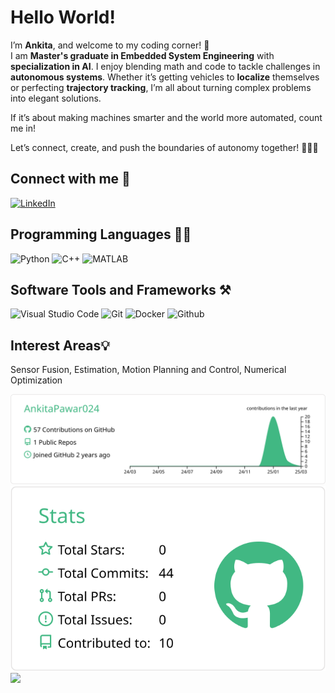 # Hello World!
I’m **Ankita**, and welcome to my coding corner! 🚀 \
I am **Master's graduate in Embedded System Engineering** with **specialization in AI**. I enjoy blending math and code to tackle challenges in **autonomous systems**. Whether it’s getting vehicles to **localize** themselves or perfecting **trajectory tracking**, I’m all about turning complex problems into elegant solutions.

If it’s about making machines smarter and the world more automated, count me in!

Let’s connect, create, and push the boundaries of autonomy together! 🚗🤖💡


## Connect with me 🤝  
[![LinkedIn](https://img.shields.io/badge/LinkedIn-Profile-blue?style=flat&logo=linkedin)](https://www.linkedin.com/in/ankita-pawar-0b1a64115)

## Programming Languages 👨‍💻
![Python](https://img.shields.io/badge/Python-%2314354C.svg?style=flat&logo=python&logoColor=white) ![C++](https://img.shields.io/badge/C%2B%2B-%2300599C.svg?style=flat&logo=c%2B%2B&logoColor=white) ![MATLAB](https://img.shields.io/badge/MATLAB-%23FF7200.svg?style=flat&logo=mathworks&logoColor=white) 

<!--tech stack icons-->
<!--<p align="left">
  <a href="https://skillicons.dev">
    <img src="https://skillicons.dev/icons?i=py,cpp,matlab&perline=14" />
  </a>
</p>-->

## Software Tools and Frameworks ⚒️
![Visual Studio Code](https://img.shields.io/badge/Visual%20Studio%20Code-%23007ACC.svg?style=flat&logo=visual-studio-code&logoColor=white) ![Git](https://img.shields.io/badge/Git-%23F05033.svg?style=flat&logo=git&logoColor=white) ![Docker](https://img.shields.io/badge/Docker-%230db7ed.svg?style=flat&logo=docker&logoColor=white) ![Github](https://img.shields.io/badge/Github-%23F05033.svg?style=flat&logo=github&logoColor=white)


<!--tech stack icons-->
<!--<p align="left">
  <a href="https://skillicons.dev">
    <img src="https://skillicons.dev/icons?i=vscode,pytorch,git,docker,github,,&perline=14" />
  </a>
</p>-->

## Interest Areas💡 
Sensor Fusion, Estimation, Motion Planning and Control, Numerical Optimization

[![](https://raw.githubusercontent.com/AnkitaPawar024/AnkitaPawar024/master/profile-summary-card-output/vue/0-profile-details.svg)](https://github.com/vn7n24fzkq/github-profile-summary-cards)
[![](https://raw.githubusercontent.com/AnkitaPawar024/AnkitaPawar024/master/profile-summary-card-output/vue/3-stats.svg)](https://github.com/vn7n24fzkq/github-profile-summary-cards) 
[![](https://raw.githubusercontent.com/AnkitaPawar024/AnkitaPawar024/master/profile-summary-card-output/vue/1-repos-per-language.svg)](https://github.com/vn7n24fzkq/github-profile-summary-cards) 



